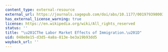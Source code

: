 ```yaml
---
content_type: external-resource
external_url: https://journals.sagepub.com/doi/abs/10.1177/001979398003300304
has_external_license_warning: true
license: https://en.wikipedia.org/wiki/All_rights_reserved
status: ''
title: "\u201CThe Labor Market Effects of Immigration.\u201D"
uid: 048e8e15-d3d5-4a8a-813e-be3a19b93dd5
wayback_url: ''
---
```

